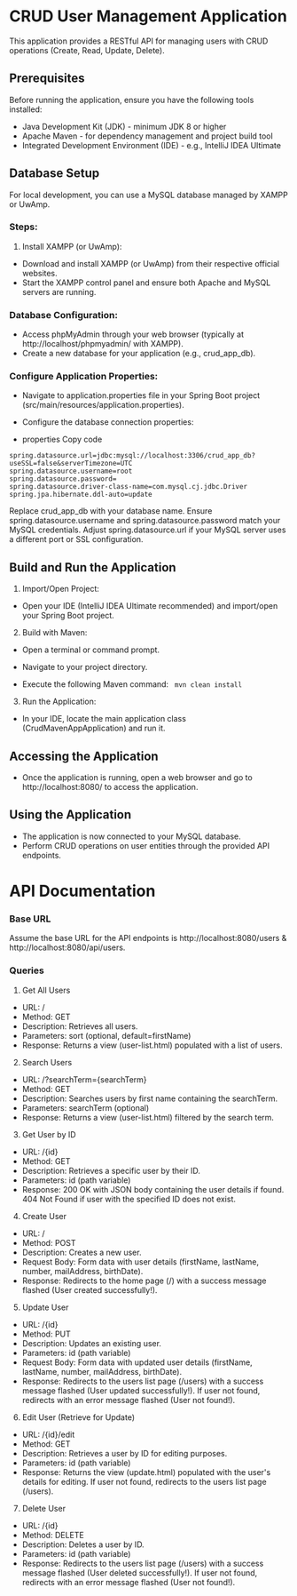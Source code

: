 # CRUD User Management Application

This application provides a RESTful API for managing users with CRUD operations (Create, Read, Update, Delete).

## Prerequisites
Before running the application, ensure you have the following tools installed:

- Java Development Kit (JDK) - minimum JDK 8 or higher
- Apache Maven - for dependency management and project build tool
- Integrated Development Environment (IDE) - e.g., IntelliJ IDEA Ultimate

## Database Setup
For local development, you can use a MySQL database managed by XAMPP or UwAmp.

### Steps:
1. Install XAMPP (or UwAmp):

- Download and install XAMPP (or UwAmp) from their respective official websites.
- Start the XAMPP control panel and ensure both Apache and MySQL servers are running.
  
### Database Configuration:

- Access phpMyAdmin through your web browser (typically at http://localhost/phpmyadmin/ with XAMPP).
- Create a new database for your application (e.g., crud_app_db).

### Configure Application Properties:

- Navigate to application.properties file in your Spring Boot project (src/main/resources/application.properties).

- Configure the database connection properties:

- properties
Copy code
```
spring.datasource.url=jdbc:mysql://localhost:3306/crud_app_db?useSSL=false&serverTimezone=UTC
spring.datasource.username=root
spring.datasource.password=
spring.datasource.driver-class-name=com.mysql.cj.jdbc.Driver
spring.jpa.hibernate.ddl-auto=update
```
Replace crud_app_db with your database name.
Ensure spring.datasource.username and spring.datasource.password match your MySQL credentials.
Adjust spring.datasource.url if your MySQL server uses a different port or SSL configuration.

## Build and Run the Application

1. Import/Open Project:

- Open your IDE (IntelliJ IDEA Ultimate recommended) and import/open your Spring Boot project.
2. Build with Maven:

- Open a terminal or command prompt.

- Navigate to your project directory.

- Execute the following Maven command: ``` mvn clean install```
3. Run the Application:

- In your IDE, locate the main application class (CrudMavenAppApplication) and run it.

##  Accessing the Application
- Once the application is running, open a web browser and go to http://localhost:8080/ to access the application.
## Using the Application
- The application is now connected to your MySQL database.
- Perform CRUD operations on user entities through the provided API endpoints.

# API Documentation
### Base URL
Assume the base URL for the API endpoints is http://localhost:8080/users &  http://localhost:8080/api/users.

### Queries
1. Get All Users

- URL: /
- Method: GET
- Description: Retrieves all users.
- Parameters: sort (optional, default=firstName)
- Response: Returns a view (user-list.html) populated with a list of users.


2. Search Users
   
- URL: /?searchTerm={searchTerm}
- Method: GET
- Description: Searches users by first name containing the searchTerm.
- Parameters: searchTerm (optional)
- Response: Returns a view (user-list.html) filtered by the search term.

3. Get User by ID

- URL: /{id}
- Method: GET
- Description: Retrieves a specific user by their ID.
- Parameters: id (path variable)
- Response: 200 OK with JSON body containing the user details if found. 404 Not Found if user with the specified ID does not exist.

4. Create User

- URL: /
- Method: POST
- Description: Creates a new user.
- Request Body: Form data with user details (firstName, lastName, number, mailAddress, birthDate).
- Response: Redirects to the home page (/) with a success message flashed (User created successfully!).

5. Update User

- URL: /{id}
- Method: PUT
- Description: Updates an existing user.
- Parameters: id (path variable)
- Request Body: Form data with updated user details (firstName, lastName, number, mailAddress, birthDate).
- Response: Redirects to the users list page (/users) with a success message flashed (User updated successfully!). If user not found, redirects with an error message flashed (User not found!).

6. Edit User (Retrieve for Update)

- URL: /{id}/edit
- Method: GET
- Description: Retrieves a user by ID for editing purposes.
- Parameters: id (path variable)
- Response: Returns the view (update.html) populated with the user's details for editing. If user not found, redirects to the users list page (/users).

7. Delete User

- URL: /{id}
- Method: DELETE
- Description: Deletes a user by ID.
- Parameters: id (path variable)
- Response: Redirects to the users list page (/users) with a success message flashed (User deleted successfully!). If user not found, redirects with an error message flashed (User not found!).

